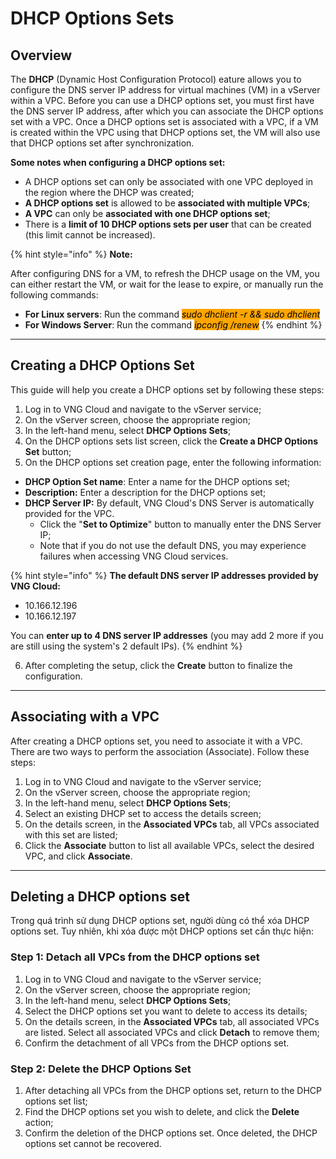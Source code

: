# DHCP Options Sets

## Overview

The **DHCP** (Dynamic Host Configuration Protocol) eature allows you to configure the DNS server IP address for virtual machines (VM) in a vServer within a VPC. Before you can use a DHCP options set, you must first have the DNS server IP address, after which you can associate the DHCP options set with a VPC. Once a DHCP options set is associated with a VPC, if a VM is created within the VPC using that DHCP options set, the VM will also use that DHCP options set after synchronization.

**Some notes when configuring a DHCP options set:**

* A DHCP options set can only be associated with one VPC deployed in the region where the DHCP was created;
* **A DHCP options set** is allowed to be **associated with multiple VPCs**;
* **A VPC** can only be **associated with one DHCP options set**;
* There is a **limit of 10 DHCP options sets per user** that can be created (this limit cannot be increased).

{% hint style="info" %}
**Note:**



After configuring DNS for a VM, to refresh the DHCP usage on the VM, you can either restart the VM, or wait for the lease to expire, or manually run the following commands:

* **For Linux servers**: Run the command _<mark style="background-color:orange;">sudo dhclient -r && sudo dhclient</mark>_
* **For Windows Server**: Run the command _<mark style="background-color:orange;">ipconfig /renew</mark>_
{% endhint %}

***

## Creating a DHCP Options Set

This guide will help you create a DHCP options set by following these steps:

1. Log in to VNG Cloud and navigate to the vServer service;
2. On the vServer screen, choose the appropriate region;
3. In the left-hand menu, select **DHCP Options Sets**;
4. On the DHCP options sets list screen, click the **Create a DHCP Options Set** button;
5. On the DHCP options set creation page, enter the following information:

* **DHCP Option Set name**: Enter a name for the DHCP options set;
* **Description:** Enter a description for the DHCP options set;
* **DHCP Server IP:** By default, VNG Cloud's DNS Server is automatically provided for the VPC.
  * Click the "**Set to Optimize**" button to manually enter the DNS Server IP;
  * Note that if you do not use the default DNS, you may experience failures when accessing VNG Cloud services.

{% hint style="info" %}
**The default DNS server IP addresses provided by VNG Cloud:**

* 10.166.12.196
* 10.166.12.197

You can **enter up to 4 DNS server IP addresses** (you may add 2 more if you are still using the system's 2 default IPs).
{% endhint %}

6. After completing the setup, click the **Create** button to finalize the configuration.

***

## Associating with a VPC

After creating a DHCP options set, you need to associate it with a VPC. There are two ways to perform the association (Associate). Follow these steps:

1. Log in to VNG Cloud and navigate to the vServer service;
2. On the vServer screen, choose the appropriate region;
3. In the left-hand menu, select **DHCP Options Sets**;
4. Select an existing DHCP set to access the details screen;
5. On the details screen, in the **Associated VPCs** tab, all VPCs associated with this set are listed;
6. Click the **Associate** button to list all available VPCs, select the desired VPC, and click **Associate**.

***

## Deleting a DHCP options set

Trong quá trình sử dụng DHCP options set, người dùng có thể xóa DHCP options set. Tuy nhiên, khi xóa được một DHCP options set cần thực hiện:

### Step 1: Detach all VPCs from the DHCP options set

1. Log in to VNG Cloud and navigate to the vServer service;
2. On the vServer screen, choose the appropriate region;
3. In the left-hand menu, select **DHCP Options Sets**;
4. Select the DHCP options set you want to delete to access its details;
5. On the details screen, in the **Associated VPCs** tab, all associated VPCs are listed. Select all associated VPCs and click **Detach** to remove them;
6. Confirm the detachment of all VPCs from the DHCP options set.

### Step 2: Delete the DHCP Options Set

1. After detaching all VPCs from the DHCP options set, return to the DHCP options set list;
2. Find the DHCP options set you wish to delete, and click the **Delete** action;
3. Confirm the deletion of the DHCP options set. Once deleted, the DHCP options set cannot be recovered.

